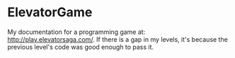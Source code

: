 # ElevatorGame


My documentation for a programming game at: http://play.elevatorsaga.com/. If there is a gap in my levels, it's because the previous level's code was good enough to pass it. 
